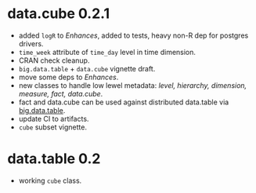 # data.cube 0.2.1

* added `logR` to *Enhances*, added to tests, heavy non-R dep for postgres drivers.
* `time_week` attribute of `time_day` level in time dimension.
* CRAN check cleanup.
* `big.data.table` + `data.cube` vignette draft.
* move some deps to *Enhances*.
* new classes to handle low lewel metadata: *level, hierarchy, dimension, measure, fact, data.cube*.
* fact and data.cube can be used against distributed data.table via [big.data.table](https://gitlab.com/jangorecki/big.data.table).
* update CI to artifacts.
* `cube` subset vignette.

# data.table 0.2

* working `cube` class.
